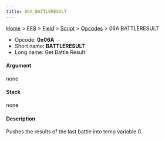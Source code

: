 ```yaml
---
title: 06A_BATTLERESULT
---
```


[Home](../../../../index.md) > [FF8](../../../../FF8.md) > [Field](../../../Field.md) > [Script](../../Script.md) > [Opcodes](../Opcodes.md) > 06A BATTLERESULT

-   Opcode: **0x06A**
-   Short name: **BATTLERESULT**
-   Long name: Get Battle Result

#### Argument

none

#### Stack

none

#### Description

Pushes the results of the last battle into temp variable 0.

